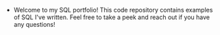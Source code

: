 * Welcome to my SQL portfolio! This code repository contains examples of SQL I've written. Feel free to take a peek and reach out if you have any questions!

